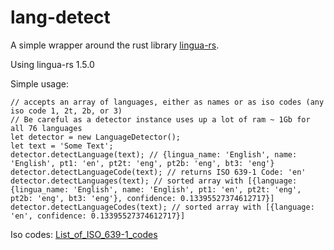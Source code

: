 # lang-detect


A simple wrapper around the rust library [lingua-rs](https://github.com/pemistahl/lingua-rs).


Using lingua-rs 1.5.0


Simple usage:



    // accepts an array of languages, either as names or as iso codes (any iso code 1, 2t, 2b, or 3)
    // Be careful as a detector instance uses up a lot of ram ~ 1Gb for all 76 languages
    let detector = new LanguageDetector(); 
    let text = 'Some Text';
    detector.detectLanguage(text); // {lingua_name: 'English', name: 'English', pt1: 'en', pt2t: 'eng', pt2b: 'eng', bt3: 'eng'}
    detector.detectLanguageCode(text); // returns ISO 639-1 Code: 'en'
    detector.detectLanguages(text); // sorted array with [{language: {lingua_name: 'English', name: 'English', pt1: 'en', pt2t: 'eng', pt2b: 'eng', bt3: 'eng'}, confidence: 0.13395527374612717}]
    detector.detectLanguageCodes(text); // sorted array with [{language: 'en', confidence: 0.13395527374612717}]

Iso codes: [List_of_ISO_639-1_codes](https://en.wikipedia.org/wiki/List_of_ISO_639-1_codes)